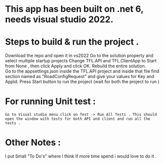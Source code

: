 # This app has been built on .net 6, needs visual studio 2022.


# Steps to build & run the project .
   Download the repo and open it in vs2022
   Go to the solution property and select multiple startup projects 
   Change TFL.API and TFL.ClientApp to Start from None , then click Apply and click OK.
   Rebuild the entire solution.  
   Go to the appsettings.json inside the TFL.API project and inside that file find section named as "RoadConfigRequest" and give your values for Key and AppId.
   Press Start button to run the project (wait for both the project to run )  
  
  # For running Unit test :
    Go to Visual studio menu click on Test -> Run All Tests . This should open the window with tests for both API and client and run all the tests . 

 # Other Notes :
   I put Small "To Do's" where I think If more time spend i would love to do it .
